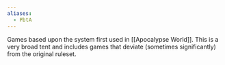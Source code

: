 ```yaml
---
aliases:
  - PbtA
---
```

Games based upon the system first used in [[Apocalypse World]]. This is a very broad tent and includes games that deviate (sometimes significantly) from the original ruleset.